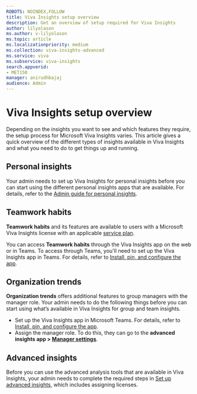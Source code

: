 ```yaml
---
ROBOTS: NOINDEX,FOLLOW
title: Viva Insights setup overview
description: Get an overview of setup required for Viva Insights
author: lilyolason
ms.author: v-lilyolason
ms.topic: article
ms.localizationpriority: medium 
ms.collection: viva-insights-advanced 
ms.service: viva 
ms.subservice: viva-insights 
search.appverid: 
- MET150 
manager: anirudhbajaj
audience: Admin
---
```


# Viva Insights setup overview

Depending on the insights you want to see and which features they require, the setup process for Microsoft Viva Insights varies. This article gives a quick overview of the different types of insights available in Viva Insights and what you need to do to get things up and running.

## Personal insights

Your admin needs to set up Viva Insights for personal insights before you can start using the different personal insights apps that are available. For details, refer to the [Admin guide for personal insights](/viva/insights/personal/overview/mya-for-admins.md).

## Teamwork habits

**Teamwork habits** and its features are available to users with a Microsoft Viva Insights license with an applicable [service plan](/viva/insights/personal/overview/plans-environments.md).

You can access **Teamwork habits** through the Viva Insights app on the web or in Teams. To access through Teams, you'll need to set up the Viva Insights app in Teams. For details, refer to  [Install, pin, and configure the app](../../org-team-insights/org-trends.md#install-pin-and-configure-the-app).

## Organization trends

**Organization trends** offers additional features to group managers with the manager role. Your admin needs to do the following things before you can start using what’s available in Viva Insights for group and team insights.

* Set up the Viva Insights app in Microsoft Teams. For details, refer to  [Install, pin, and configure the app](/viva/insights/use/viva-insights-my-org.md#install-pin-and-configure-the-app).
* Assign the manager role. To do this, they can go to the **advanced insights app > [Manager settings](./manager-settings.md)**.

## Advanced insights

Before you can use the advanced analysis tools that are available in Viva Insights, your admin needs to complete the required steps in [Set up advanced insights](./setup.md), which includes assigning licenses.
